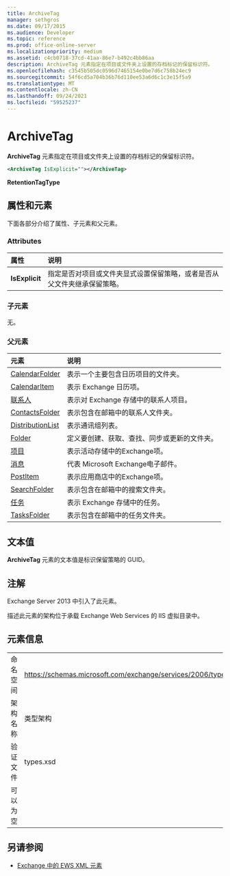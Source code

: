 ```yaml
---
title: ArchiveTag
manager: sethgros
ms.date: 09/17/2015
ms.audience: Developer
ms.topic: reference
ms.prod: office-online-server
ms.localizationpriority: medium
ms.assetid: c4cb0718-37cd-41aa-86e7-b492c4bb86aa
description: ArchiveTag 元素指定在项目或文件夹上设置的存档标记的保留标识符。
ms.openlocfilehash: c3545b505dc0596d7465154e0be7d6c758b24ec9
ms.sourcegitcommit: 54f6cd5a704b36b76d110ee53a6d6c1c3e15f5a9
ms.translationtype: MT
ms.contentlocale: zh-CN
ms.lasthandoff: 09/24/2021
ms.locfileid: "59525237"
---
```

# <a name="archivetag"></a>ArchiveTag

**ArchiveTag** 元素指定在项目或文件夹上设置的存档标记的保留标识符。 
  
```XML
<ArchiveTag IsExplicit=""></ArchiveTag>
```

 **RetentionTagType**
## <a name="attributes-and-elements"></a>属性和元素

下面各部分介绍了属性、子元素和父元素。
  
### <a name="attributes"></a>Attributes

|**属性**|**说明**|
|:-----|:-----|
|**IsExplicit** <br/> |指定是否对项目或文件夹显式设置保留策略，或者是否从父文件夹继承保留策略。  <br/> |
   
### <a name="child-elements"></a>子元素

无。
  
### <a name="parent-elements"></a>父元素

|**元素**|**说明**|
|:-----|:-----|
|[CalendarFolder](calendarfolder.md) <br/> |表示一个主要包含日历项目的文件夹。  <br/> |
|[CalendarItem](calendaritem.md) <br/> |表示 Exchange 日历项。  <br/> |
|[联系人](contact.md) <br/> |表示对 Exchange 存储中的联系人项目。  <br/> |
|[ContactsFolder](contactsfolder.md) <br/> |表示包含在邮箱中的联系人文件夹。  <br/> |
|[DistributionList](distributionlist.md) <br/> |表示通讯组列表。  <br/> |
|[Folder](folder.md) <br/> |定义要创建、获取、查找、同步或更新的文件夹。  <br/> |
|[项目](item.md) <br/> |表示活动存储中的Exchange项。  <br/> |
|[消息](message-ex15websvcsotherref.md) <br/> |代表 Microsoft Exchange电子邮件。  <br/> |
|[PostItem](postitem.md) <br/> |表示应用商店中的Exchange项。  <br/> |
|[SearchFolder](searchfolder.md) <br/> |表示包含在邮箱中的搜索文件夹。  <br/> |
|[任务](task.md) <br/> |表示 Exchange 存储中的任务。  <br/> |
|[TasksFolder](tasksfolder.md) <br/> |表示包含在邮箱中的任务文件夹。  <br/> |
   
## <a name="text-value"></a>文本值

**ArchiveTag** 元素的文本值是标识保留策略的 GUID。 
  
## <a name="remarks"></a>注解

Exchange Server 2013 中引入了此元素。
  
描述此元素的架构位于承载 Exchange Web Services 的 IIS 虚拟目录中。
  
## <a name="element-information"></a>元素信息

|||
|:-----|:-----|
|命名空间  <br/> |https://schemas.microsoft.com/exchange/services/2006/types  <br/> |
|架构名称  <br/> |类型架构  <br/> |
|验证文件  <br/> |types.xsd  <br/> |
|可以为空  <br/> ||
   
## <a name="see-also"></a>另请参阅

- [Exchange 中的 EWS XML 元素](ews-xml-elements-in-exchange.md)

